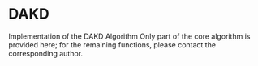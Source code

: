 # DAKD
Implementation of the DAKD Algorithm
Only part of the core algorithm is provided here; for the remaining functions, please contact the corresponding author.
